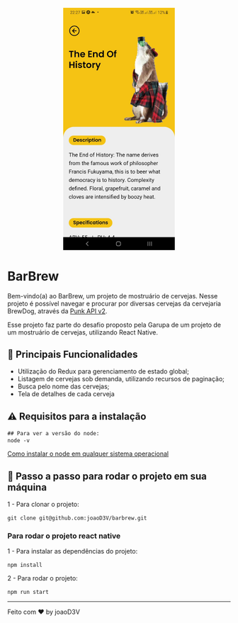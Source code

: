 <p align="center">
  <img alt="" src=".github/2.jpeg" width="50%">
</p>

<!-- <p align="center">
  <a href="#-tecnologias">Tecnologias</a>&nbsp;&nbsp;&nbsp;|&nbsp;&nbsp;&nbsp;
  <a href="#-layout">Layout</a>&nbsp;&nbsp;&nbsp;|&nbsp;&nbsp;&nbsp;
  <a href="#memo-licença">Licença</a>
</p> -->

# BarBrew

Bem-vindo(a) ao BarBrew, um projeto de mostruário de cervejas. Nesse projeto é possível navegar e procurar por diversas cervejas da cervejaria BrewDog, através da [Punk API v2](https://punkapi.com/documentation/v2). 

Esse projeto faz parte do desafio proposto pela Garupa de um projeto de um mostruário de cervejas, utilizando React Native.


## 🚀 Principais Funcionalidades

- Utilização do Redux para gerenciamento de estado global;
- Listagem de cervejas sob demanda, utilizando recursos de paginação;
- Busca pelo nome das cervejas;
- Tela de detalhes de cada cerveja

## ⚠️ Requisitos para a instalação
```
## Para ver a versão do node:
node -v
```

[Como instalar o node em qualquer sistema operacional](https://efficient-sloth-d85.notion.site/Instalando-o-Node-js-d40fdabe8f0a491eb33b85da93d90a2f)


## 👣 Passo a passo para rodar o projeto em sua máquina

1 - Para clonar o projeto:
```
git clone git@github.com:joaoD3V/barbrew.git
```

### Para rodar o projeto react native

1 - Para instalar as dependências do projeto:
```
npm install
```
2 - Para rodar o projeto:
```
npm run start
```


---

Feito com ♥ by joaoD3V